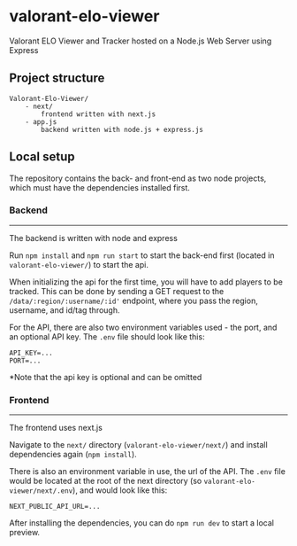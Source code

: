 # valorant-elo-viewer
 Valorant ELO Viewer and Tracker hosted on a Node.js Web Server using Express


## Project structure
```
Valorant-Elo-Viewer/
	- next/
		frontend written with next.js
	- app.js
		backend written with node.js + express.js

```

## Local setup
The repository contains the back- and front-end as two node projects, which must have the dependencies installed first.


### Backend
<hr/>

The backend is written with node and express

Run `npm install` and `npm run start` to start the back-end first (located in `valorant-elo-viewer/`) to start the api.

When initializing the api for the first time, you will have to add players to be tracked. This can be done by sending a GET request to the `/data/:region/:username/:id'` endpoint, where you pass the region, username, and id/tag through.

For the API, there are also two environment variables used - the port, and an optional API key. The `.env` file should look like this:

```
API_KEY=...
PORT=...
```
*Note that the api key is optional and can be omitted

### Frontend
<hr/>

The frontend uses next.js

Navigate to the `next/` directory (`valorant-elo-viewer/next/`) and install dependencies again (`npm install`). 

There is also an environment variable in use, the url of the API. The `.env` file would be located at the root of the next directory (so `valorant-elo-viewer/next/.env`), and would look like this:

```
NEXT_PUBLIC_API_URL=...
```
After installing the dependencies, you can do `npm run dev` to start a local preview.